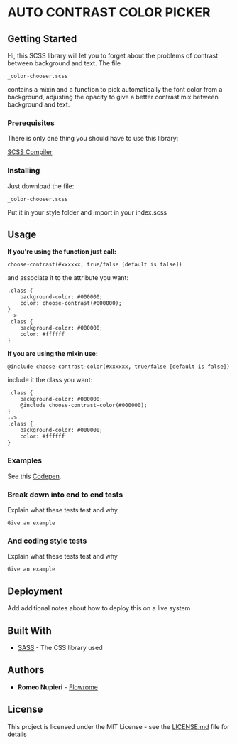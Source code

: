 # AUTO CONTRAST COLOR PICKER



## Getting Started

Hi, this SCSS library will let you to forget about the problems of contrast between background and text.
The file

```
_color-chooser.scss
```

contains a mixin and a function to pick automatically the font color from a background, adjusting the opacity to give a better contrast mix between background and text.

### Prerequisites

There is only one thing you should have to use this library:

[SCSS Compiler](https://sass-lang.com/install)

### Installing

Just download the file: 

```
_color-chooser.scss
```

Put it in your style folder and import in your index.scss

## Usage

**If you're using the function just call:**

```
choose-contrast(#xxxxxx, true/false [default is false])
```

and associate it to the attribute you want:

```
.class {
    background-color: #000000;
    color: choose-contrast(#000000);
}
-->
.class {
    background-color: #000000;
    color: #ffffff
}
```

**If you are using the mixin use:**

```
@include choose-contrast-color(#xxxxxx, true/false [default is false])
```

include it the class you want:

```
.class {
    background-color: #000000;
    @include choose-contrast-color(#000000);
}
-->
.class {
    background-color: #000000;
    color: #ffffff
}
```

### Examples

See this [Codepen](https://codepen.io/flowrome/pen/vvXbVm).

### Break down into end to end tests

Explain what these tests test and why

```
Give an example
```

### And coding style tests

Explain what these tests test and why

```
Give an example
```

## Deployment

Add additional notes about how to deploy this on a live system

## Built With

* [SASS](https://sass-lang.com/) - The CSS library used

## Authors

* **Romeo Nupieri** - [Flowrome](https://github.com/Flowrome)

## License

This project is licensed under the MIT License - see the [LICENSE.md](LICENSE.md) file for details

